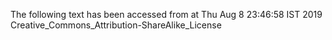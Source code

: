 The following text has been accessed from at Thu Aug 8 23:46:58 IST 2019
Creative_Commons_Attribution-ShareAlike_License
